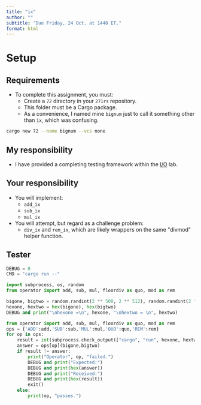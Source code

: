 ```yaml
---
title: "ix"
author: ""
subtitle: "Due Friday, 24 Oct. at 1440 ET."
format: html
---
```


# Setup

## Requirements

- To complete this assignment, you must:
    - Create a `72` directory in your `271rs` repository.
    - This folder must be a Cargo package.
    - As a convenience, I named mine `bignum` just to call it something other than `ix`, which was confusing.
```bash
cargo new 72 --name bignum --vcs none
```

## My responsibility

- I have provided a completing testing framework within the [I/O](70_ix_io.md) lab.
    
## Your responsibility

- You will implement:
    - `add_ix`
    - `sub_ix`
    - `mul_ix`
- You will attempt, but regard as a challenge problem:
    - `div_ix` and `rem_ix`, which are likely wrappers on the same "divmod" helper function.


## Tester

```py
DEBUG = 0
CMD = "cargo run --"

import subprocess, os, random
from operator import add, sub, mul, floordiv as quo, mod as rem

bigone, bigtwo = random.randint(2 ** 500, 2 ** 512), random.randint(2 ** 500, 2 ** 512)
hexone, hextwo = hex(bigone), hex(bigtwo)
DEBUG and print("\nhexone =\n", hexone, "\nhextwo = \n", hextwo)

from operator import add, sub, mul, floordiv as quo, mod as rem
ops = {'ADD':add,'SUB':sub,'MUL':mul,'QUO':quo,'REM':rem}
for op in ops:
    result = int(subprocess.check_output(["cargo", "run", hexone, hextwo, op]),16)
    answer = ops[op](bigone,bigtwo)
    if result != answer:
        print("Operator", op, "failed.")
        DEBUG and print("Expected:")
        DEBUG and print(hex(answer))
        DEBUG and print("Received:")
        DEBUG and print(hex(result))
        exit()
    else:
        print(op, "passes.")
```
